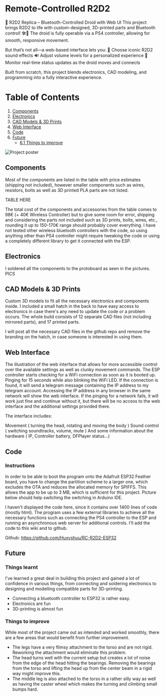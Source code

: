 # Remote-Controlled R2D2
🚀 R2D2 Replica – Bluetooth-Controlled Droid with Web UI
This project brings R2D2 to life with custom-designed, 3D-printed parts and Bluetooth control! 🛠️🔵 The droid is fully operable via a PS4 controller, allowing for smooth, responsive movement.

But that’s not all—a web-based interface lets you:
🎵 Choose iconic R2D2 sound effects
🔊 Adjust volume levels for a personalized experience
📡 Monitor real-time status updates as the droid moves and connects

Built from scratch, this project blends electronics, CAD modeling, and programming into a fully interactive experience.

# Table of Contents
1. [Components](#components)
2. [Electronics](#electronics)
3. [CAD Models & 3D Prints](#cad-models--3d-prints)
4. [Web Interface](#web-interface)
5. [Code](#code)
6. [Future](#future)
    * [6.1 Things to improve](#things-to-improve)


![Project poster](https://i.imgur.com/ZxnPFW1.png)

## Components
Most of the components are listed in the table with price estimates (shipping not included), however smaller components such as wires, resistors, bolts as well as 3D printed PLA parts are not listed.

TABLE HERE

The total cost of the components and accessories from the table comes to 98€ (+ 40€ Wireless Controller) but to give some room for error, shipping and considering the parts not included such as 3D prints, bolts, wires, etc., rounding it up to 150-170€ range should probably cover everything. I have not tested other wireless bluetooth controllers with the code, so using anything other than PS4 controller might require tweaking the code or using a completely different library to get it connected with the ESP.

## Electronics
I soldered all the components to the protoboard as seen in the pictures.
PICS

## CAD Models & 3D Prints
Custom 3D models to fit all the necessary electronics and components inside. I included a small hatch in the back to have easy access to electronics in case there's any need to update the code or a problem occurs. The whole build consists of 12 separate CAD files (not including mirrored parts), and 17 printed parts.

I will post all the necessary CAD files in the github repo and remove the branding on the hatch, in case someone is interested in using them.

## Web Interface
The illustration of the web interface that allows for more accessible control over the available settings as well as clunky movement commands. The ESP controller starts checking for a WiFi connection as soon as it is booted up. Pinging for 15 seconds while also blinking the WiFi LED. If the connection is found, it will send a telegram message containing the IP address to my telegram account. Accessing the IP address in any browser in the same network will show the web interface. If the pinging for a network fails, it will work just fine and continue without it, but there will be no access to the web interface and the additional settings provided there.

The interface includes:

Movement ( turning the head, rotating and moving the body )
Sound control ( switching soundtracks, volume, mute )
And some information about the hardware ( IP, Controller battery, DFPlayer status...)

## Code
### Instructions
In order to be able to boot the program onto the Adafruit ESP32 Feather board, you have to change the partition scheme to a larger one, which excludes the OTA and reduces the allocated memory for SPIFFS. This allows the app to be up to 3 MB, which is sufficient for this project. Picture below should help switching the switching in Arduino IDE.

I haven't displayed the code here, since it contains over 1400 lines of code (mostly html). The program uses a few external libraries to achieve all the necessary functions such as connecting the PS4 controller to the ESP and running an asynchronous web server for additional controls. I'll add the code to this wiki and to github. 

Github: https://github.com/Huxyshuu/RC-R2D2-ESP32

## Future
### Things learnt
I've learned a great deal in building this project and gained a lot of confidence in various things, from connecting and soldering electronics to designing and modelling compatible parts for 3D-printing.

- Connecting a bluetooth controller to ESP32 is rather easy.
- Electronics are fun
- 3D-printing is almost fun

### Things to improve
While most of the project came out as intended and worked smoothly, there are a few areas that would benefit from further improvement.

- The legs have a very flimsy attachment to the torso and are not rigid. Reworking the attachment would eliminate this problem.
- The head turns well with the current setup but creates a lot of noise from the edge of the head hitting the bearings. Removing the bearings from the torso and lifting the head up from the center beam in a rigid way might improve this.
- The middle leg is also attached to the torso in a rather silly way as well as having the caster wheel which makes the turning and climbing small bumps hard.

